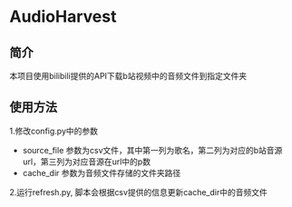 # AudioHarvest

## 简介

本项目使用bilibili提供的API下载b站视频中的音频文件到指定文件夹

## 使用方法

1.修改config.py中的参数
- source_file 参数为csv文件，其中第一列为歌名，第二列为对应的b站音源url，第三列为对应音源在url中的p数
- cache_dir 参数为音频文件存储的文件夹路径

2.运行refresh.py, 脚本会根据csv提供的信息更新cache_dir中的音频文件

